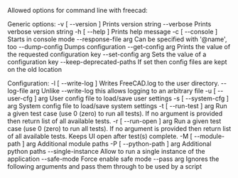 Allowed options for command line with freecad:

Generic options:
  -v [ --version ]          Prints version string
  --verbose                 Prints verbose version string
  -h [ --help ]             Prints help message
  -c [ --console ]          Starts in console mode
  --response-file arg       Can be specified with '@name', too
  --dump-config             Dumps configuration
  --get-config arg          Prints the value of the requested configuration key
  --set-config arg          Sets the value of a configuration key
  --keep-deprecated-paths   If set then config files are kept on the old 
                            location

Configuration:
  -l [ --write-log ]        Writes FreeCAD.log to the user directory.
  --log-file arg            Unlike --write-log this allows logging to an 
                            arbitrary file
  -u [ --user-cfg ] arg     User config file to load/save user settings
  -s [ --system-cfg ] arg   System config file to load/save system settings
  -t [ --run-test ] arg     Run a given test case (use 0 (zero) to run all 
                            tests). If no argument is provided then return list
                            of all available tests.
  -r [ --run-open ] arg     Run a given test case (use 0 (zero) to run all 
                            tests). If no argument is provided then return list
                            of all available tests.  Keeps UI open after 
                            test(s) complete.
  -M [ --module-path ] arg  Additional module paths
  -P [ --python-path ] arg  Additional python paths
  --single-instance         Allow to run a single instance of the application
  --safe-mode               Force enable safe mode
  --pass arg                Ignores the following arguments and pass them 
                            through to be used by a script